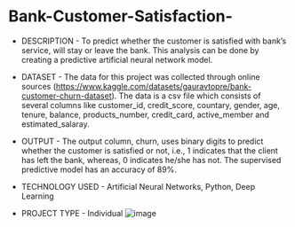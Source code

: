# Bank-Customer-Satisfaction-
- DESCRIPTION - To predict whether the customer is satisfied with bank’s service, will stay or leave the bank. This analysis can be done by creating a predictive artificial neural network model.
- DATASET - The data for this project was collected through online sources (https://www.kaggle.com/datasets/gauravtopre/bank-customer-churn-dataset). The data is a csv file which consists of several columns like 
            customer_id, credit_score, countary, gender, age, tenure, balance, products_number, credit_card, active_member and estimated_salaray.
- OUTPUT - The output column, churn, uses binary digits to predict whether the customer is satisfied or not, i.e., 1 indicates that the client has left the bank, whereas, 0 indicates he/she has not.
           The supervised predictive model has an accuracy of 89%.

- TECHNOLOGY USED - Artificial Neural Networks, Python, Deep Learning
- PROJECT TYPE - Individual
![image](https://github.com/divyanshsahu2020/Bank-Customer-Satisfaction-/assets/80671629/330bd502-83a1-4a99-93d8-bbd44425f4eb)


